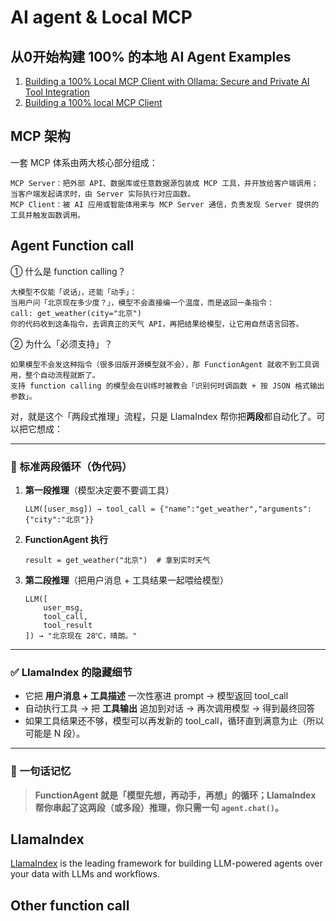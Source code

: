 # AI agent & Local MCP

## 从0开始构建 100% 的本地 AI Agent Examples
1. [Building a 100% Local MCP Client with Ollama: Secure and Private AI Tool Integration](https://atalupadhyay.wordpress.com/2025/05/21/building-a-100-local-mcp-client-with-ollama-secure-and-private-ai-tool-integration/)
2. [Building a 100% local MCP Client
](https://blog.dailydoseofds.com/p/building-a-100-local-mcp-client)

## MCP 架构
一套 MCP 体系由两大核心部分组成：

    MCP Server：把外部 API、数据库或任意数据源包装成 MCP 工具，并开放给客户端调用；当客户端发起请求时，由 Server 实际执行对应函数。
    MCP Client：被 AI 应用或智能体用来与 MCP Server 通信，负责发现 Server 提供的工具并触发函数调用。

## Agent Function call
① 什么是 function calling？

    大模型不仅能「说话」，还能「动手」：
    当用户问「北京现在多少度？」，模型不会直接编一个温度，而是返回一条指令：
    call: get_weather(city="北京")
    你的代码收到这条指令，去调真正的天气 API，再把结果给模型，让它用自然语言回答。

② 为什么「必须支持」？

    如果模型不会发这种指令（很多旧版开源模型就不会），那 FunctionAgent 就收不到工具调用，整个自动流程就断了。
    支持 function calling 的模型会在训练时被教会「识别何时调函数 + 按 JSON 格式输出参数」。

对，就是这个「两段式推理」流程，只是 LlamaIndex 帮你把**两段**都自动化了。可以把它想成：

---

### 🔁 标准两段循环（伪代码）

1. **第一段推理**（模型决定要不要调工具）  
   ```
   LLM([user_msg]) → tool_call = {"name":"get_weather","arguments":{"city":"北京"}}
   ```

2. **FunctionAgent 执行**  
   ```
   result = get_weather("北京")  # 拿到实时天气
   ```

3. **第二段推理**（把用户消息 + 工具结果一起喂给模型）  
   ```
   LLM([
       user_msg,
       tool_call,
       tool_result
   ]) → "北京现在 28℃，晴朗。"
   ```

---

### ✅ LlamaIndex 的隐藏细节
- 它把 **用户消息 + 工具描述** 一次性塞进 prompt → 模型返回 tool_call  
- 自动执行工具 → 把 **工具输出** 追加到对话 → 再次调用模型 → 得到最终回答  
- 如果工具结果还不够，模型可以再发新的 tool_call，循环直到满意为止（所以可能是 N 段）。

---

### 📌 一句话记忆
> **FunctionAgent 就是「模型先想，再动手，再想」的循环；LlamaIndex 帮你串起了这两段（或多段）推理，你只需一句 `agent.chat()`。**

## LlamaIndex 
[LlamaIndex](https://docs.llamaindex.ai/en/stable/) is the leading framework for building LLM-powered agents over your data with LLMs and workflows.


## Other function call

